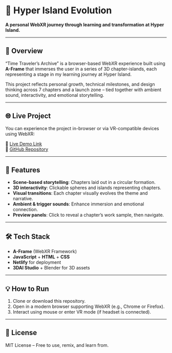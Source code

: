 
# 🧭 Hyper Island Evolution

**A personal WebXR journey through learning and transformation at Hyper Island.**

---

## 📌 Overview

“Time Traveler’s Archive” is a browser-based WebXR experience built using **A-Frame** that immerses the user in a series of 3D chapter-islands, each representing a stage in my learning journey at Hyper Island.

This project reflects personal growth, technical milestones, and design thinking across 7 chapters and a launch zone – tied together with ambient sound, interactivity, and emotional storytelling.

---

## 🌐 Live Project

You can experience the project in-browser or via VR-compatible devices using WebXR:

🔗 [Live Demo Link](#)  
🔗 [GitHub Repository](#) 

---

## 🚀 Features

- **Scene-based storytelling**: Chapters laid out in a circular formation.
- **3D interactivity**: Clickable spheres and islands representing chapters.
- **Visual transitions**: Each chapter visually evolves the theme and narrative.
- **Ambient & trigger sounds**: Enhance immersion and emotional connection.
- **Preview panels**: Click to reveal a chapter’s work sample, then navigate.

---

## 🛠️ Tech Stack

- **A-Frame** (WebXR Framework)
- **JavaScript** + **HTML** + **CSS**
- **Netlify** for deployment
- **3DAI Studio** + Blender for 3D assets

---


## 💡 How to Run

1. Clone or download this repository.
2. Open in a modern browser supporting WebXR (e.g., Chrome or Firefox).
3. Interact using mouse or enter VR mode (if headset is connected).

---

## 📌 License

MIT License – Free to use, remix, and learn from.
